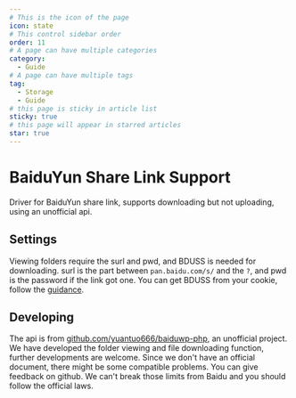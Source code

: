 ```yaml
---
# This is the icon of the page
icon: state
# This control sidebar order
order: 11
# A page can have multiple categories
category:
  - Guide
# A page can have multiple tags
tag:
  - Storage
  - Guide
# this page is sticky in article list
sticky: true
# this page will appear in starred articles
star: true
---
```


# BaiduYun Share Link Support

Driver for BaiduYun share link, supports downloading but not uploading, using an unofficial api.

## Settings

Viewing folders require the surl and pwd, and BDUSS is needed for downloading.
surl is the part between `pan.baidu.com/s/` and the `?`, and pwd is the password if the link got one.
You can get BDUSS from your cookie, follow the [guidance](https://blog.imwcr.cn/2022/11/24/%e5%a6%82%e4%bd%95%e6%8a%93%e5%8c%85%e8%8e%b7%e5%8f%96%e7%99%be%e5%ba%a6%e7%bd%91%e7%9b%98%e7%bd%91%e9%a1%b5%e7%89%88%e5%ae%8c%e6%95%b4-cookie/).

## Developing

The api is from [github.com/yuantuo666/baiduwp-php](https://github.com/yuantuo666/baiduwp-php), an unofficial project.
We have developed the folder viewing and file downloading function, further developments are welcome.
Since we don't have an official document, there might be some compatible problems. You can give feedback on github.
We can't break those limits from Baidu and you should follow the official laws.
